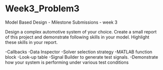 # Week3_Problem3
Model Based Design -  Milestone Submissions - week 3

Design a complex automotive system of your choice. Create a small report of this project and demonstrate following skills in your model. Highlight these skills in your report.

-Callbacks
-Data Inspector
-Solver selection strategy
-MATLAB function block
-Look-up table
-Signal Builder to generate test signals. 
-Demonstrate how your system is performing under various test conditions

